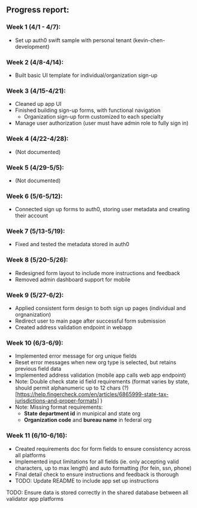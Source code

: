 ## Progress report:

### Week 1 (4/1 - 4/7):
- Set up auth0 swift sample with personal tenant (kevin-chen-development)

### Week 2 (4/8-4/14):
- Built basic UI template for individual/organization sign-up

### Week 3 (4/15-4/21):
- Cleaned up app UI
- Finished building sign-up forms, with functional navigation
  - Organization sign-up form customized to each specialty 
- Manage user authorization (user must have admin role to fully sign in)

### Week 4 (4/22-4/28):
- (Not documented)

### Week 5 (4/29-5/5):
- (Not documented)

### Week 6 (5/6-5/12):
- Connected sign up forms to auth0, storing user metadata and creating their account

### Week 7 (5/13-5/19):
- Fixed and tested the metadata stored in auth0

### Week 8 (5/20-5/26):
- Redesigned form layout to include more instructions and feedback
- Removed admin dashboard support for mobile

### Week 9 (5/27-6/2):
- Applied consistent form design to both sign up pages (individual and orgnanization)
- Redirect user to main page after successful form submission
- Created address validation endpoint in webapp

### Week 10 (6/3-6/9):
- Implemented error message for org unique fields
- Reset error messages when new org type is selected, but retains previous field data
- Implemented address validation (mobile app calls web app endpoint)
- Note: Double check state id field requirements (format varies by state, should permit alphanumeric up to 12 chars (?) [https://help.fingercheck.com/en/articles/6865999-state-tax-jurisdictions-and-proper-formats] )
- Note: Missing format requirements:
  - **State department id** in munipical and state org
  - **Organization code** and **bureau name** in federal org
 
### Week 11 (6/10-6/16):
- Created requirements doc for form fields to ensure consistency across all platforms
- Implemented input limitations for all fields (ie. only accepting valid characters, up to max length) and auto formatting (for fein, ssn, phone)
- Final detail check to ensure instructions and feedback is thorough
- TODO: Update README to include app set up instructions

TODO: Ensure data is stored correctly in the shared database between all validator app platforms

###
